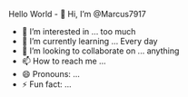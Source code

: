 Hello World - 👋 Hi, I’m @Marcus7917
- 👀 I’m interested in ... too much
- 🌱 I’m currently learning ... Every day
- 💞️ I’m looking to collaborate on ... anything
- 📫 How to reach me ...
- 😄 Pronouns: ...
- ⚡ Fun fact: ...
<!---
Sudo apt master * kali-linux * Pen-tester --
---> 